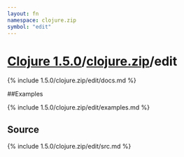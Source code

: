 ```yaml
---
layout: fn
namespace: clojure.zip
symbol: "edit"
---
```


# [Clojure 1.5.0](../../)/[clojure.zip](../)/edit

{% include 1.5.0/clojure.zip/edit/docs.md %}

##Examples

{% include 1.5.0/clojure.zip/edit/examples.md %}
## Source
{% include 1.5.0/clojure.zip/edit/src.md %}

